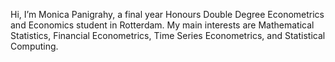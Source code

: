  Hi, I’m Monica Panigrahy, a final year Honours Double Degree Econometrics and Economics student in Rotterdam.
My main interests are Mathematical Statistics, Financial Econometrics, Time Series Econometrics, and Statistical Computing.

<!---
1scarecrow1/1scarecrow1 is a ✨ special ✨ repository because its `README.md` (this file) appears on your GitHub profile.
You can click the Preview link to take a look at your changes.
--->
